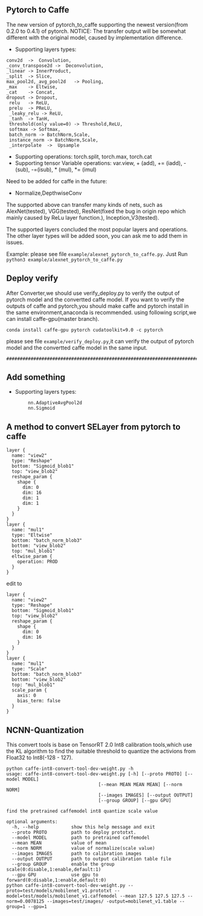 
## Pytorch to Caffe

The new version of pytorch_to_caffe supporting the newest version(from 0.2.0 to 0.4.1) of pytorch.
NOTICE: The transfer output will be somewhat different with the original model, caused by implementation difference.

- Supporting layers types:
```angular2html
conv2d  ->  Convolution, 
_conv_transpose2d ->  Deconvolution, 
_linear -> InnerProduct, 
_split  -> Slice, 
max_pool2d,_avg_pool2d   -> Pooling,
_max    -> Eltwise, 
_cat    -> Concat,
dropout -> Dropout,
 relu   -> ReLU, 
 prelu  -> PReLU, 
 _leaky_relu -> ReLU,
 _tanh  -> TanH,   
 threshold(only value=0) -> Threshold,ReLU,
 softmax -> Softmax, 
 batch_norm -> BatchNorm,Scale, 
 instance_norm -> BatchNorm,Scale,
 _interpolate  ->  Upsample
 ```

- Supporting operations: torch.split, torch.max, torch.cat
- Supporting tensor Variable operations: var.view, + (add), += (iadd), -(sub), -=(isub), * (mul), *= (imul)

Need to be added for caffe in the future:
- Normalize,DepthwiseConv

The supported above can transfer many kinds of nets, 
such as AlexNet(tested), VGG(tested), ResNet(fixed the bug in origin repo which mainly caused by ReLu layer function.), Inception_V3(tested).

The supported layers concluded the most popular layers and operations.
 The other layer types will be added soon, you can ask me to add them in issues.

Example: please see file `example/alexnet_pytorch_to_caffe.py`. Just Run `python3 example/alexnet_pytorch_to_caffe.py`

## Deploy verify
After Converter,we should use verify_deploy.py to verify the output of pytorch model and the convertted caffe model.
If you want to verify the outputs of caffe and pytorch,you should make caffe and pytorch install in the same environment,anaconda is recommended.
using following script,we can install caffe-gpu(master branch). 
```angular2html
conda install caffe-gpu pytorch cudatoolkit=9.0 -c pytorch 

```
please see file `example/verify_deploy.py`,it can verify the output of pytorch model and the convertted caffe model in the same input.

```angular2html
##################################################################################################################################################
```

## Add something
 - Supporting layers types:
```angular2html
        nn.AdaptiveAvgPool2d
        nn.Sigmoid
```

## A method to convert SELayer from pytorch to caffe
```angular2html
layer {
  name: "view2"
  type: "Reshape"
  bottom: "Sigmoid_blob1"
  top: "view_blob2"
  reshape_param {
    shape {
      dim: 0
      dim: 16
      dim: 1
      dim: 1
    }
  }
}
layer {
  name: "mul1"
  type: "Eltwise"
  bottom: "batch_norm_blob3"
  bottom: "view_blob2"
  top: "mul_blob1"
  eltwise_param {
    operation: PROD
  }
}
```
edit to
```angular2html
layer {
  name: "view2"
  type: "Reshape"
  bottom: "Sigmoid_blob1"
  top: "view_blob2"
  reshape_param {
    shape {
      dim: 0
      dim: 16
    }
  }
}
layer {
  name: "mul1"
  type: "Scale"
  bottom: "batch_norm_blob3"
  bottom: "view_blob2"
  top: "mul_blob1"
  scale_param {
    axis: 0
    bias_term: false
  }
}
```

## NCNN-Quantization
This convert tools is base on TensorRT 2.0 Int8 calibration tools,which use the KL algorithm to find the suitable threshold to quantize the activions from Float32 to Int8(-128 - 127).
```angular2html
python caffe-int8-convert-tool-dev-weight.py -h
usage: caffe-int8-convert-tool-dev-weight.py [-h] [--proto PROTO] [--model MODEL]
                                  [--mean MEAN MEAN MEAN] [--norm NORM]
                                  [--images IMAGES] [--output OUTPUT]
                                  [--group GROUP] [--gpu GPU]

find the pretrained caffemodel int8 quantize scale value
```
```angular2html
optional arguments:
  -h, --help            show this help message and exit
  --proto PROTO         path to deploy prototxt.
  --model MODEL         path to pretrained caffemodel
  --mean MEAN           value of mean
  --norm NORM           value of normalize(scale value)
  --images IMAGES       path to calibration images
  --output OUTPUT       path to output calibration table file
  --group GROUP         enable the group scale(0:disable,1:enable,default:1)
  --gpu GPU             use gpu to forward(0:disable,1:enable,default:0)
python caffe-int8-convert-tool-dev-weight.py --proto=test/models/mobilenet_v1.prototxt --model=test/models/mobilenet_v1.caffemodel --mean 127.5 127.5 127.5 --norm=0.0078125 --images=test/images/ -output=mobilenet_v1.table --group=1 --gpu=1
```


